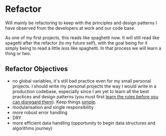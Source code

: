 # Refactor

Will mainly be refactoring to keep with the principles and design patterns I have observed from the developers at work and our code base.

As one of my first projects, this reads like spaghetti now. It will still read like spagetti after the refactor (to my future self), with the goal being for it simply being to read a little *less* like spaghetti. In that process we will learn a thing or two. 

## Refactor Objectives

- no global variables, it's still bad practice even for my small personal projects. I should write my personal projects the way I would write in a production codebase, especially since I am yet to learn all the best practices and design patterns (you must first [learn the rules before you can disregard them](https://thoughtbot.com/blog/chestertons-fence#:~:text=Chesterton's%20Fence%20is%20a%20principle,why%20it%20was%20put%20up.)). Keep things [simple](https://grugbrain.dev/).
- modularisation and single responsibility
- more robust error handling
- DRY
- more efficient data handling (opportunity to begin data structures and algorithms journey)
